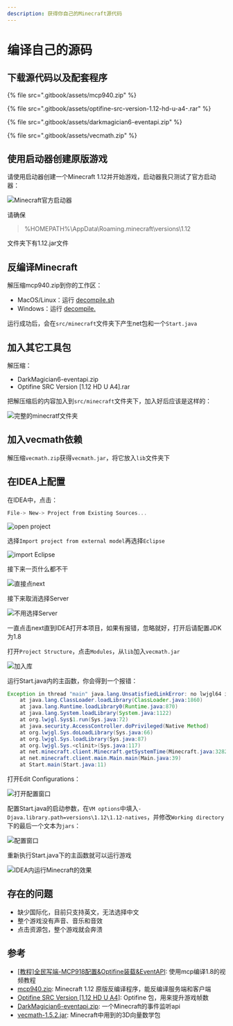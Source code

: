 ```yaml
---
description: 获得你自己的Minecraft源代码
---
```


# 编译自己的源码

## 下载源代码以及配套程序

{% file src=".gitbook/assets/mcp940.zip" %}

{% file src=".gitbook/assets/optifine-src-version-1.12-hd-u-a4-.rar" %}

{% file src=".gitbook/assets/darkmagician6-eventapi.zip" %}

{% file src=".gitbook/assets/vecmath.zip" %}

## 使用启动器创建原版游戏

请使用启动器创建一个Minecraft 1.12并开始游戏，启动器我只测试了官方启动器：

![Minecraft&#x5B98;&#x65B9;&#x542F;&#x52A8;&#x5668;](.gitbook/assets/minecraft-lan.png)

请确保

> %HOMEPATH%\AppData\Roaming\.minecraft\versions\1.12

文件夹下有1.12.jar文件

## 反编译Minecraft

解压缩mcp940.zip到你的工作区：

* MacOS/Linux：运行 [decompile.sh](https://github.com/WangTingZheng/mcp940/blob/master/decompile.sh)
* Windows：运行 [decompile.](https://github.com/WangTingZheng/mcp940/blob/master/decompile.sh)

运行成功后，会在`src/minecraft`文件夹下产生net包和一个`Start.java`

## 加入其它工具包

解压缩：

* DarkMagician6-eventapi.zip
* Optifine SRC Version \[1.12 HD U A4\].rar

把解压缩后的内容加入到`src/minecraft`文件夹下，加入好后应该是这样的：

![&#x5B8C;&#x6574;&#x7684;minecratf&#x6587;&#x4EF6;&#x5939;](.gitbook/assets/minecraft-folder.png)

## 加入vecmath依赖

解压缩`vecmath.zip`获得`vecmath.jar`，将它放入`lib`文件夹下

## 在IDEA上配置

在IDEA中，点击：

```c
File-> New-> Project from Existing Sources...
```

![open project](.gitbook/assets/open.png)

选择`Import project from external model`再选择`Eclipse`

![import Eclipse](.gitbook/assets/import-eclipse.png)

接下来一页什么都不干

![&#x76F4;&#x63A5;&#x70B9;next](.gitbook/assets/import-path.png)

接下来取消选择Server

![&#x4E0D;&#x7528;&#x9009;&#x62E9;Server](.gitbook/assets/import-client.png)

一直点击next直到IDEA打开本项目，如果有报错，忽略就好，打开后请配置JDK为1.8

打开`Project Structure`，点击`Modules`，从`lib`加入`vecmath.jar`

![&#x52A0;&#x5165;&#x5E93;](.gitbook/assets/mod.png)

运行Start.java内的主函数，你会得到一个报错：

```java
Exception in thread "main" java.lang.UnsatisfiedLinkError: no lwjgl64 in java.library.path
	at java.lang.ClassLoader.loadLibrary(ClassLoader.java:1860)
	at java.lang.Runtime.loadLibrary0(Runtime.java:870)
	at java.lang.System.loadLibrary(System.java:1122)
	at org.lwjgl.Sys$1.run(Sys.java:72)
	at java.security.AccessController.doPrivileged(Native Method)
	at org.lwjgl.Sys.doLoadLibrary(Sys.java:66)
	at org.lwjgl.Sys.loadLibrary(Sys.java:87)
	at org.lwjgl.Sys.<clinit>(Sys.java:117)
	at net.minecraft.client.Minecraft.getSystemTime(Minecraft.java:3282)
	at net.minecraft.client.main.Main.main(Main.java:39)
	at Start.main(Start.java:11)
```

打开Edit Configurations：

![&#x6253;&#x5F00;&#x914D;&#x7F6E;&#x7A97;&#x53E3;](.gitbook/assets/conf.png)

配置Start.java的启动参数，在`VM options`中填入`-Djava.library.path=versions\1.12\1.12-natives`，并修改`Working directory`下的最后一个文本为`jars`：

![&#x914D;&#x7F6E;&#x7A97;&#x53E3;](.gitbook/assets/start.png)

重新执行Start.java下的主函数就可以运行游戏

![IDEA&#x5185;&#x8FD0;&#x884C;Minecraft&#x7684;&#x6548;&#x679C;](.gitbook/assets/minecraft.png)

## 存在的问题

* 缺少国际化，目前只支持英文，无法选择中文
* 整个游戏没有声音、音乐和音效
* 点击资源包，整个游戏就会奔溃

## 参考

* [\[教程\]全民写端-MCP918配置&Optifine装载&EventAPI](https://www.bilibili.com/video/BV1W741127EZ): 使用mcp编译1.8的视频教程
* [mcp940.zip](http://www.modcoderpack.com/): Minecraft 1.12 原版反编译程序，能反编译服务端和客户端
* [Optifine SRC Version \[1.12 HD U A4\]](https://optifinesource.co.uk/downloads/1-12.html): Optifine 包，用来提升游戏帧数
* [DarkMagician6-eventapi.zip](https://bitbucket.org/DarkMagician6/eventapi/downloads/): 一个Minecraft的事件监听api
* [vecmath-1.5.2.jar](https://mvnrepository.com/artifact/javax.vecmath/vecmath/1.5.2): Minecraft中用到的3D向量数学包

